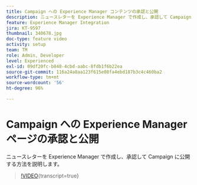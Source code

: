 ```yaml
---
title: Campaign への Experience Manager コンテンツの承認と公開
description: ニュースレターを Experience Manager で作成し、承認して Campaign に公開する方法を説明します。
feature: Experience Manager Integration
jira: KT-9597
thumbnail: 340678.jpg
doc-type: feature video
activity: setup
team: TM
role: Admin, Developer
level: Experienced
exl-id: 09df20fc-b848-4cbd-aabc-8fdb1f6b22ea
source-git-commit: 116a24a8aa123f615e08fa4ebd187b3c4c460ba2
workflow-type: tm+mt
source-wordcount: '56'
ht-degree: 96%

---
```


# Campaign への Experience Manager ページの承認と公開

ニュースレターを Experience Manager で作成し、承認して Campaign に公開する方法を説明します。

>[!VIDEO](https://video.tv.adobe.com/v/340678?quality=12&learn=on){transcript=true}
